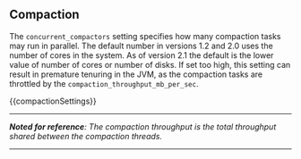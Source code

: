 ## Compaction
  
The `concurrent_compactors` setting specifies how many compaction tasks may run in parallel. The default number in versions 1.2 and 2.0 uses the number of cores in the system. As of version 2.1 the default is the lower value of number of cores or number of disks. If set too high, this setting can result in premature tenuring in the JVM, as the compaction tasks are throttled by the `compaction_throughput_mb_per_sec`.  

{{compactionSettings}}


---

_**Noted for reference**: The compaction throughput is the total throughput shared between the compaction threads._

---


